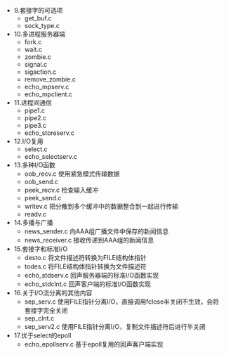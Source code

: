 - 9.套接字的可选项
    - get_buf.c
    - sock_type.c
- 10.多进程服务器端
    - fork.c
    - wait.c
    - zombie.c
    - signal.c
    - sigaction.c
    - remove_zombie.c
    - echo_mpserv.c
    - echo_mpclient.c
- 11.进程间通信
    - pipe1.c
    - pipe2.c
    - pipe3.c
    - echo_storeserv.c
- 12.I/O复用
    - select.c
    - echo_selectserv.c
- 13.多种I/O函数
    - oob_recv.c    使用紧急模式传输数据
    - oob_send.c    
    - peek_recv.c   检查输入缓冲
    - peek_send.c
    - writev.c      把分散到多个缓冲中的数据整合到一起进行传输
    - readv.c
- 14.多播与广播
    - news_sender.c     向AAA组广播文件中保存的新闻信息
    - news_receiver.c   接收传递到AAA组的新闻信息
- 15.套接字和标准I/O
    - desto.c   将文件描述符转换为FILE结构体指针
    - todes.c   将FILE结构体指针转换为文件描述符
    - echo_stdserv.c    回声服务器端的标准I/O函数实现
    - echo_stdclnt.c    回声客户端的标准I/O函数实现
- 16.关于I/O流分离的其他内容
    - sep_serv.c    使用FILE指针分离I/O，直接调用fclose半关闭不生效，会将套接字完全关闭
    - sep_clnt.c
    - sep_serv2.c   使用FILE指针分离I/O，复制文件描述符后进行半关闭
- 17.优于select的epoll
    - echo_epollserv.c  基于epoll复用的回声客户端实现